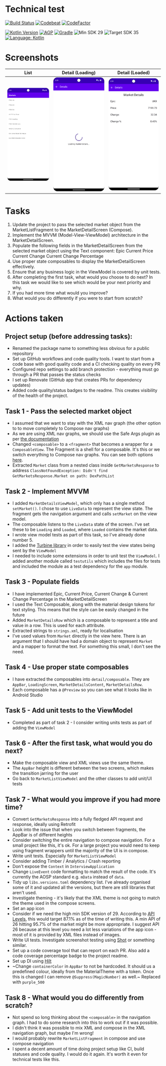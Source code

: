 # Technical test

[![Build Status](https://github.com/jamiescode/a-tech-test/actions/workflows/build.yml/badge.svg)](https://github.com/jamiescode/a-tech-test/actions/workflows/build.yml)
[![Codebeat](https://codebeat.co/badges/c5e98b1c-6946-439b-b18d-de78bbf8149e)](https://codebeat.co/projects/github-com-jamiescode-a-tech-test-main)
[![CodeFactor](https://www.codefactor.io/repository/github/jamiescode/a-tech-test/badge)](https://www.codefactor.io/repository/github/jamiescode/a-tech-test)

[![Kotlin Version](https://img.shields.io/badge/Kotlin-2.0.x-blue.svg)](https://kotlinlang.org)
[![AGP](https://img.shields.io/badge/AGP-8.x-blue?style=flat)](https://developer.android.com/studio/releases/gradle-plugin)
[![Gradle](https://img.shields.io/badge/Gradle-8.x-blue?style=flat)](https://gradle.org)
![Min SDK 29](https://img.shields.io/badge/Min%20SDK-29-839192?logo=android&logoColor=white)
![Target SDK 35](https://img.shields.io/badge/Target%20SDK-35-566573?logo=android&logoColor=white)
[![Language: Kotlin](https://img.shields.io/github/languages/top/jamiescode/a-tech-test.svg)](https://github.com/jamiescode/a-tech-test/search?l=kotlin)

# Screenshots

| List | Detail (Loading) | Detail (Loaded) |
| --- | --- | ---|
| ![List](.screenshots/list.webp) | ![Detail (Loading)](.screenshots/detail-loading.webp) | ![Detail](.screenshots/detail-loaded.webp) |

# Tasks

1. Update the project to pass the selected market object from the MarketListFragment to the MarketDetailScreen (Compose).
2. Implement the MVVM (Model-View-ViewModel) architecture in the MarketDetailScreen.
3. Populate the following fields in the MarketDetailScreen from the selected market object using the Text component:
      Epic
      Current Price
      Current Change
      Current Change Percentage
4. Use proper state composables to display the MarketDetailScreen effectively.
5. Ensure that any business logic in the ViewModel is covered by unit tests.
6. After completing the first task, what would you choose to do next? In this task we would like to see which would be your next priority and why.
7. If you had more time what would you improve?
8. What would you do differently if you were to start from scratch?

# Actions taken

## Project setup (before addressing tasks):

* Renamed the package name to something less obvious for a public repository
* Set up GitHub workflows and code quality tools. I want to start from a code base with good quality code and a CI checking quality on every PR
* Configured repo settings to add branch protection - everything must go through a PR that passes the status checks
* I set up Renovate (GitHub app that creates PRs for dependency updates)
* Added code quality/status badges to the readme. This creates visibility of the health of the project.

## Task 1 - Pass the selected market object

* I assumed that we want to stay with the XML nav graph (the other option to to move completely to Compose nav graphs)
* As we are using XML nav graphs, we should use the Safe Args plugin as per [the documentation](https://developer.android.com/guide/navigation/use-graph/pass-data#Safe-args) 
* Changed `<composable>` to a `<fragment>` that becomes a wrapper for a `ComposableView`. The Fragment is a shell for a composable. It's this or we switch everything to Compose nav graphs. You can see both options [here](https://developer.android.com/guide/navigation/design#frameworks).
* Extracted `Market` class from a nested class inside `GetMarketsResponse` to address `ClassNotFoundException: Didn't find GetMarketsResponse.Market on path: DexPathList` 

## Task 2 - Implement MVVM

* I added `MarketDetailsViewModel`, which only has a single method `setMarket()`. I chose to use `LiveData` to represent the view state. The fragment gets the navigation argument and calls `setMarket` on the view model.
* The composable listens to the `LiveData` state of the screen. I've set these to be `Loading` and `Loaded`, where `Loaded` contains the market data.
* I wrote view model tests as part of this task, so I've already done number 5.
* I added the [Turbine library](https://github.com/cashapp/turbine) in order to easily test the view states being sent by the `ViewModel`
* I needed to include some extensions in order to unit test the `ViewModel`. I added another module called `testutils` which includes the files for tests and included the module as a test dependency for the `app` module.

## Task 3 - Populate fields

* I have implemented Epic, Current Price, Current Change & Current Change Percentage in the MarketDetailScreen
* I used the Text Composable, along with the material design tokens for text styling. This means that the style can be easily changed in the future
* Added `MarketDetailsRow` which is a composable to represent a title and value in a row. This is used for each attribute.
* Extracted strings to `strings.xml`, ready for localisation
* I've used values from `Market` directly in the view here. There is an argument that I should have had a domain object to represent `Market` and a mapper to format the text. For something this small, I don't see the need.

## Task 4 - Use proper state composables

* I have extracted the composables into `detail/composable`. They are `AppBar`, `LoadingScreen`, `MarketDetailsContent`, `MarketDetailsRow`.
* Each composable has a `@Preview` so you can see what it looks like in Android Studio

## Task 5 - Add unit tests to the ViewModel

* Completed as part of task 2 - I consider writing units tests as part of adding the `ViewModel`

## Task 6 - After the first task, what would you do next?

* Make the composable view and XML views use the same theme.
* The `AppBar` height is different between the two screens, which makes the transition jarring for the user
* Go back to `MarketListViewModel` and the other classes to add unit/UI tests

## Task 7 - What would you improve if you had more time?

* Convert `GetMarketsResponse` into a fully fledged API request and response, ideally using Retrofit
* Look into the issue that when you switch between fragments, the AppBar is of different heights
* Consider switching the entire navigation to compose navigation. For a small project like this, it's ok. For a large project you would need to keep using fragment wrappers until the majority of the UI is in compose.
* Write unit tests. Especially for `MarketListViewModel`
* Consider adding Timber / Analytics / Crash reporting
* Don't expose the `Context` in `InterviewApplication`
* Change `LiveEvent` code formatting to match the result of the code. It's currently the AOSP standard e.g. `mData` instead of `data`.
* Tidy up `libs.versions.toml` dependency list. I've already organised some of it and updated all the versions, but there are still libraries that aren't used.
* Investigate theming - it's likely that the XML theme is not going to match the theme used in the compose screens.
* Set an app icon
* Consider if we need the high min SDK version of 29. According to [API Levels](https://apilevels.com/), this would target 87.1% as of the time of writing this. A min API of 26 hitting 95.7% of the market might be more appropriate. I suggest API 26 because at this level you need a lot less variations of the app icon - most of it is provided by XML files instead of images.
* Write UI tests. Investigate screenshot testing using [Shot](https://github.com/pedrovgs/Shot) or something similar.
* Set up a code coverage tool that can report on each PR. Also add a code coverage percentage badge to the project readme.
* Set up DI using [Hilt](https://developer.android.com/training/dependency-injection/hilt-android)
* ~Change `containerColor` in `AppBar` to not be hardcoded. It should us a predefined colour, ideally from the MaterialTheme with a token. Once this is changed I can remove `@Suppress(MagicNumber)` as well.~ Replaced with `purple_500`

## Task 8 - What would you do differently from scratch?

* Not spend so long thinking about the `<composable>` in the navigation graph. I had to do some research into this to work out if it was possible.
* I didn't think it was possible to mix XML and compose in the XML navigation graph, but maybe I'm wrong!
* I would probably rewrite `MarketListFragment` in compose and use compose navigation
* I spent a decent amount of time doing project setup like CI, build statuses and code quality. I would do it again. It's worth it even for technical tests like this.